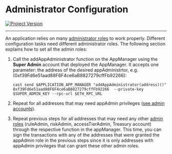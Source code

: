 # Administrator Configuration
[![Project Version][version-image]][version-url]

---

An application relies on many [administrator roles][admin-roles] to work properly. Different configuration tasks need different administrator roles. The following section explains how to set all the admin roles:

1. Call the addAppAdministrator function on the AppManager using the **Super Admin** account that deployed the AppManager. It accepts one parameter: the address of the desired appAdministrtor, e.g. (0xf39Fd6e51aad88F6F4ce6aB8827279cffFb92266):

      ````
      cast send $APPLICATION_APP_MANAGER "addAppAdministrator(address)()" 0xf39Fd6e51aad88F6F4ce6aB8827279cffFb92266  --private-key $SUPER_ADMIN_KEY --rpc-url $ETH_RPC_URL
      ````

2. Repeat for all addresses that may need appAdmin privileges ([see admin accounts][admin-roles]).

3. Repeat previous steps for all addresses that may need any other [admin roles][admin-roles] (ruleAdmin, riskAdmin, accessTierAdmin, Treasury account) through the respective function in the appManager. This time, you can sign the transactions with any of the addresses that were granted the appAdmin role in the previous steps since it is only addresses with appAdmin privileges that can grant these other admin roles.


<!-- These are the header links -->
[version-image]: https://img.shields.io/badge/Version-1.2.1-brightgreen?style=for-the-badge&logo=appveyor
[version-url]: https://github.com/thrackle-io/Tron

<!-- These are the body links -->
[admin-roles]: ./ADMIN-ROLES.md 